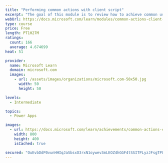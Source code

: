 ```yaml
---
title: "Performing common actions with client script"
excerpt: "The goal of this module is to review how to achieve common user experience automation procedures through Client Script. This module is intended to serve as a practical guide for how to solve real-world scenarios that are frequently encountered during the Microsoft Power Platform implementations."
webUrl: https://docs.microsoft.com/learn/modules/common-actions-client-script-power-platform/
type: course
price: Free
length: PT1H27M
ratings:
  count: 166
  average: 4.674699
heat: 51

provider:
  name: Microsoft Learn
  domain: microsoft.com
  images:
    - url: /assets/images/organizations/microsoft.com-50x50.jpg
      width: 50
      height: 50

levels:
  - Intermediate

topics:
  - Power Apps

images:
  - url: https://docs.microsoft.com/learn/achievements/common-actions-client-script-power-platform-social.png
    width: 800
    height: 400
    isCached: true

secured: "OuEvbDdP0vunHHIqJaSbsxO3rxN1oywev3mLEOZ4hGGF4tSSITPLyzJFsgTP8ZACaopbA+r6yeVctAao+lIr6n/F+9eH+OuEytpZOOgnvZ7luV1IokBNwilO7kkyfavoNN9Usmk+QBmNOj3KNJbwlffl1euMHMtePGoW0z0UR9zJ/Tuc4lkEwG5QsoTudaUDl0edKrhvjDDpPe/vR1IJW5iZPveiNqkkvSEsQfBJHTeKDuGNArWjepqp2ligpWaQ1ASJUypPDhUBGshLY+MDtML2U0dybmKiIIUxFOPl3exFRDBinZmsfykQ1w92Vu4BqHlai8llBhGMQ405lX0lWiwNcJ54H1pekEaMVfNE5XvbelzQdra9xd5BBeyjet/FIXIg63gF4uALfPETTBeLUs7ZJr1P2ALG4XdiPPBwyks=;0/ILRiKaMn3vV9JCgLAVDw=="
---
```


